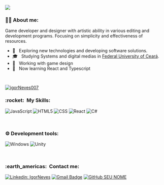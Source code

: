 ![](https://komarev.com/ghpvc/?username=igorNeves007&color=006bed)

<h3> 👨‍💻 About me: </h3>

Game developer and designer with
artistic ability in various
editing and development programs.
Focusing on simplicity and effectiveness
of resources.

- 🤔 &nbsp; 
Exploring new technologies and developing software solutions.
- 🎓 &nbsp; Studying Systems and digital medias in <a href="https://www.ufc.br">Federal University of Ceará</a>.
- 💼 &nbsp; Working with game design
- 🌱 &nbsp; Now learning React and Typescript

<br/>

[![igorNeves007](https://github-readme-stats.vercel.app/api?username=igorNeves007&theme=tokyonight)](https://github.com/igorNeves007/)

<h3> :rocket: &nbsp;My Skills: </h3>

  ![JavaScript](https://img.shields.io/badge/JavaScript-F7DF1E?style=for-the-badge&logo=javascript&logoColor=black)
  ![HTML5](https://img.shields.io/badge/HTML5-E34F26?style=for-the-badge&logo=html5&logoColor=white)
  ![CSS](https://img.shields.io/badge/CSS-239120?&style=for-the-badge&logo=css3&logoColor=white)
  ![React](https://img.shields.io/badge/React-20232A?style=for-the-badge&logo=react&logoColor=61DAFB)
  ![C#](https://img.shields.io/badge/C%23-239120?style=for-the-badge&logo=c-sharp&logoColor=white)

<br/>

<h3>⚙ Development tools: </h3>
  
  ![Windows](https://img.shields.io/badge/Windows-017AD7?style=for-the-badge&logo=windows&logoColor=white)
  ![Unity](https://img.shields.io/badge/Unity-100000?style=for-the-badge&logo=unity&logoColor=white)



<br/>

<h3> :earth_americas: &nbsp;Contact me: </h3> 

[![Linkedin: IgorNeves](https://img.shields.io/badge/-IgorNeves-blue?style=flat-square&logo=Linkedin&logoColor=white&link=https://www.linkedin.com/in/igor-neves-8ba5a8215/)](https://www.linkedin.com/in/igor-neves-8ba5a8215/)
[![Gmail Badge](https://img.shields.io/badge/-igorneves0404@gmail.com-006bed?style=flat-square&logo=Gmail&logoColor=white&link=mailto:igorneves0404@gmail.com)](mailto:igorneves0404@gmail.com)
[![GitHub SEU NOME]( https://img.shields.io/github/followers/igorNeves007?label=follow&style=social)](LINK-DO-SEU-GITHUB)

